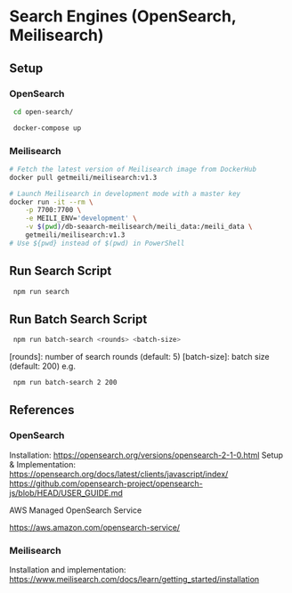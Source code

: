 # Search Engines (OpenSearch, Meilisearch)

##  Setup

###  OpenSearch

```sh
 cd open-search/
```

```sh
 docker-compose up
```
###  Meilisearch

```sh
# Fetch the latest version of Meilisearch image from DockerHub
docker pull getmeili/meilisearch:v1.3
```
```sh
# Launch Meilisearch in development mode with a master key
docker run -it --rm \
    -p 7700:7700 \
    -e MEILI_ENV='development' \
    -v $(pwd)/db-seaarch-meilisearch/meili_data:/meili_data \
    getmeili/meilisearch:v1.3
# Use ${pwd} instead of $(pwd) in PowerShell
```

## Run Search Script

```sh
 npm run search
```
## Run Batch Search Script

```sh
 npm run batch-search <rounds> <batch-size>
```
[rounds]: number of search rounds (default: 5)
[batch-size]: batch size (default: 200)
e.g.

```sh
 npm run batch-search 2 200
```

## References

### OpenSearch
Installation:
https://opensearch.org/versions/opensearch-2-1-0.html
Setup & Implementation:
https://opensearch.org/docs/latest/clients/javascript/index/
https://github.com/opensearch-project/opensearch-js/blob/HEAD/USER_GUIDE.md

AWS Managed OpenSearch Service 

https://aws.amazon.com/opensearch-service/


### Meilisearch
Installation and implementation:
https://www.meilisearch.com/docs/learn/getting_started/installation
